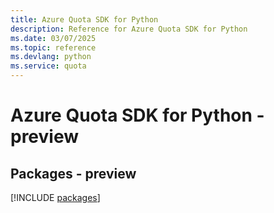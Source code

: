 ```yaml
---
title: Azure Quota SDK for Python
description: Reference for Azure Quota SDK for Python
ms.date: 03/07/2025
ms.topic: reference
ms.devlang: python
ms.service: quota
---
```

# Azure Quota SDK for Python - preview
## Packages - preview
[!INCLUDE [packages](quota-index.md)]